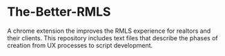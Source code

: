 # The-Better-RMLS
A chrome extension the improves the RMLS experience for realtors and their clients. This repository includes text files that describe the phases of creation from UX processes to script development. 
